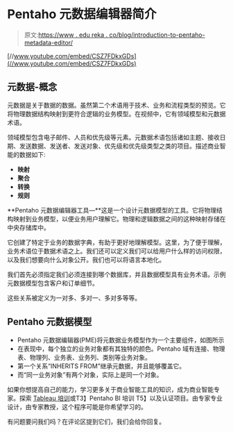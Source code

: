 # Pentaho 元数据编辑器简介

> 原文:[https://www . edu reka . co/blog/introduction-to-pentaho-metadata-editor/](https://www.edureka.co/blog/introduction-to-pentaho-metadata-editor/)

[//www.youtube.com/embed/CSZ7FDkxGDs](//www.youtube.com/embed/CSZ7FDkxGDs)

## **元数据-概念**

元数据是关于数据的数据。虽然第二个术语用于技术、业务和流程类型的预览。它将物理数据结构映射到更符合逻辑的业务模型。在视频中，它有领域模型和元数据术语。

领域模型包含电子邮件、人员和优先级等元素。元数据术语包括诸如主题、接收日期、发送数据、发送者、发送对象、优先级和优先级类型之类的项目。描述商业智能的数据如下:

*   **映射**
*   **聚合**
*   **转换**
*   **规则**

**Pentaho 元数据编辑器工具—**这是一个设计元数据模型的工具。它将物理结构映射到业务模型，以便业务用户理解它。物理和逻辑数据之间的这种映射存储在中央存储库中。

它创建了特定于业务的数据字典，有助于更好地理解模型。这里，为了便于理解，业务术语位于数据术语之上。我们还可以定义我们可以给用户什么样的访问权限，以及我们想要向什么对象公开。我们也可以将语言本地化。

我们首先必须指定我们必须连接到哪个数据库，并且数据模型具有业务术语。示例元数据模型包含客户和订单细节。

这些关系被定义为一对多、多对一、多对多等等。

## **Pentaho 元数据模型**

*   Pentaho 元数据编辑器(PME)将元数据业务模型作为一个主要组件，如图所示
*   在表现中，每个独立的业务对象都有其独特的颜色。Pentaho 域有连接、物理表、物理列、业务表、业务列、类别等业务对象。
*   第一个关系“INHERITS FROM”继承元数据，并且能够覆盖它。
*   而“同一业务对象”有两个对象，实际上是同一个对象。

如果你想提高自己的能力，学习更多关于商业智能工具的知识，成为商业智能专家。探索 [Tableau 培训](https://www.edureka.co/tableau-certification-training)或T3】Pentaho BI 培训 T5】以及认证项目。由专家专业设计，由专家教授，这个程序可能是你希望学习的。

有问题要问我们吗？在评论区提到它们，我们会给你回复。